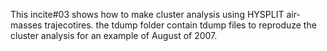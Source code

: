 This incite#03 shows how to make cluster analysis using HYSPLIT air-masses trajecotires.
the tdump folder contain tdump files to reproduze the cluster analysis for an example of August of 2007.
